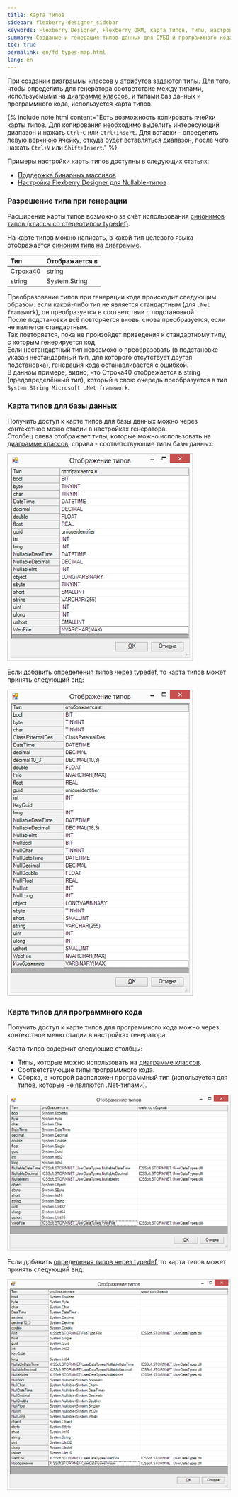 ```yaml
---
title: Карта типов
sidebar: flexberry-designer_sidebar
keywords: Flexberry Designer, Flexberry ORM, карта типов, типы, настройка, БД, программный код, атрибуты, генерация
summary: Создание и генерация типов данных для СУБД и программного кода
toc: true
permalink: en/fd_types-map.html
lang: en
---
```


При создании [диаграммы классов](fd_class-diagram.html) у [атрибутов](fo_attributes-class-data.html) задаются типы. Для того, чтобы определить для генератора соответствие между типами, используемыми на [диаграмме классов](fd_class-diagram.html), и типами баз данных и программного кода, используется карта типов.

{% include note.html content="Есть возможность копировать ячейки карты типов. Для копирования необходимо выделить интересующий диапазон и нажать `Ctrl+С` или `Ctrl+Insert`. Для вставки - определить левую верхнюю ячейку, откуда будет вставляться диапазон, после чего нажать `Ctrl+V` или `Shift+Insert`." %}

Примеры настройки карты типов доступны в следующих статьях:

* [Поддержка бинарных массивов](fo_binary-array-ds.html)
* [Настройка Flexberry Designer для Nullable-типов](fd_create-nullable.html)

### Разрешение типа при генерации

Расширение карты типов возможно за счёт использования [синонимов типов (классы со стереотипом typedef)](fd_typedef.html).

На карте типов можно написать, в какой тип целевого языка отображается [синоним типа на диаграмме](fd_typedef.html). 

Тип | Отображается в
:---------|:-----------
Строка40 | string
string | System.String

Преобразование типов при генерации кода происходит следующим образом: если какой-либо тип не является стандартным (для `.Net framework`), он преобразуется в соответствии с подстановкой.  
После подстановки всё повторяется вновь: снова преобразуется, если не является стандартным.  
Так повторяется, пока не произойдет приведения к стандартному типу, с которым генерируется код.  
Если нестандартный тип невозможно преобразовать (в подстановке указан нестандартный тип, для которого отсутствует другая подстановка), генерация кода останавливается с ошибкой.  
В данном примере, видно, что Строка40 отображается в string (предопределённый тип), который в свою очередь преобразуется в тип `System.String Microsoft .Net framework`.

### Карта типов для базы данных

Получить доступ к карте типов для базы данных можно через контекстное меню стадии в настройках генератора.  
Столбец слева отображает типы, которые можно использовать на [диаграмме классов](fd_class-diagram.html), справа - соответствующие типы базы данных: 

![](/images/pages/products/flexberry-designer/class-diagram/type-map.png)

Если добавить [определения типов через typedef](fd_typedef.html), то карта типов может принять следующий вид:

![](/images/pages/products/flexberry-designer/class-diagram/type-map-db-ext.png)

### Карта типов для программного кода

Получить доступ к карте типов для программного кода можно через контекстное меню стадии в настройках генератора.

Карта типов содержит следующие столбцы:

* Типы, которые можно использовать на [диаграмме классов](fd_class-diagram.html).
* Соответствующие типы программного кода.
* Сборка, в которой расположен программный тип (используется для типов, которые не являются .Net-типами).

![](/images/pages/products/flexberry-designer/class-diagram/type-map-app.png)

Если добавить [определения типов через typedef](fd_typedef.html), то карта типов может принять следующий вид:

![](/images/pages/products/flexberry-designer/class-diagram/type-map-app-ext.png)
